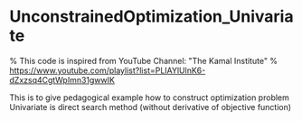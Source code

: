 # UnconstrainedOptimization_Univariate

% This code is inspired from YouTube Channel: "The Kamal Institute"
% https://www.youtube.com/playlist?list=PLIAYlUlnK6-dZxzsq4CgtWpImn31gwwIK

This is to give pedagogical example how to construct optimization problem
Univariate is direct search method (without derivative of objective function)

